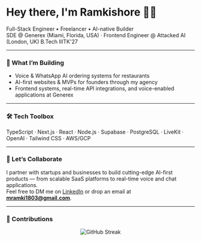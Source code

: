 # Hey there, I'm Ramkishore 👋🏻

Full-Stack Engineer • Freelancer • AI-native Builder  
SDE @ Generex (Miami, Florida, USA) · Frontend Engineer @ Attacked AI (London, UK) 
B.Tech IIITK'27  

---

### 🌟 What I’m Building
- Voice & WhatsApp AI ordering systems for restaurants
- AI-first websites & MVPs for founders through my agency
- Frontend systems, real-time API integrations, and voice-enabled applications at Generex

---

### 🛠 Tech Toolbox
TypeScript · Next.js · React · Node.js · Supabase · PostgreSQL · LiveKit · OpenAI · Tailwind CSS · AWS/GCP

---

### 🤝 Let’s Collaborate
I partner with startups and businesses to build cutting-edge AI-first products — from scalable SaaS platforms to real-time voice and chat applications.  
Feel free to DM me on [LinkedIn](https://www.linkedin.com/in/ramkishore-m/) or drop an email at **mramki1803@gmail.com**.

---

### 🌱 Contributions
<p align="center">
  <img src="https://github-readme-streak-stats.herokuapp.com/?user=RAMKISHORE1803&hide_border=true&theme=default" alt="GitHub Streak" />
</p>
